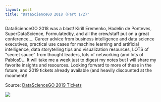```yaml
---
layout: post
title: "DataScienceGO 2018 (Part 1/2)"
---
```


DataScienceGO 2018 was a blast! Kirill Eremenko, Hadelin de Ponteves, SuperDataScience, Formulatedby, and all the crew/staff put on a great conference.... Career advice from business intelligence and data science executives, practical use cases for machine learning and artificial intelligence, data storytelling tips and visualization resources, LOTS of "secret sauce" from thought leaders, lots of networking (and lots of Pablos!)... It will take me a week just to digest my notes but I will share my favorite insights and resources. Looking forward to more of these in the future, and 2019 tickets already available (and heavily discounted at the mooment)!

Source: [DataScienceGO 2019 Tickets](https://www.datasciencego.com/)

![](https://cdn-images-1.medium.com/max/1600/1*j8_SgNN_D-l91BaL9W1skA.gif)
